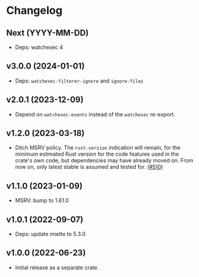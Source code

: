 # Changelog

## Next (YYYY-MM-DD)

- Deps: watchexec 4

## v3.0.0 (2024-01-01)

- Deps: `watchexec-filterer-ignore` and `ignore-files`

## v2.0.1 (2023-12-09)

- Depend on `watchexec-events` instead of the `watchexec` re-export.

## v1.2.0 (2023-03-18)

- Ditch MSRV policy. The `rust-version` indication will remain, for the minimum estimated Rust version for the code features used in the crate's own code, but dependencies may have already moved on. From now on, only latest stable is assumed and tested for. ([#510](https://github.com/watchexec/watchexec/pull/510))

## v1.1.0 (2023-01-09)

- MSRV: bump to 1.61.0

## v1.0.1 (2022-09-07)

- Deps: update miette to 5.3.0

## v1.0.0 (2022-06-23)

- Initial release as a separate crate.
